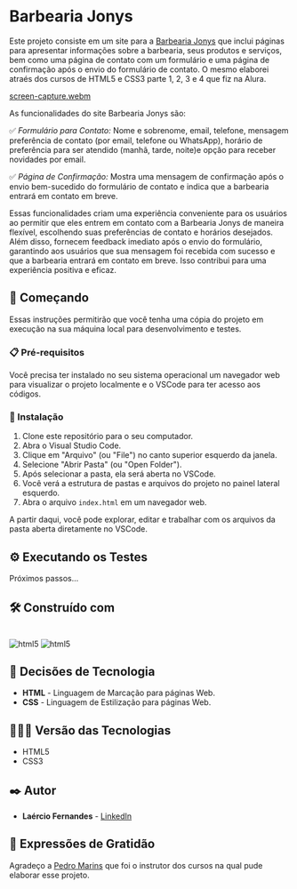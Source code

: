 # Barbearia Jonys

Este projeto consiste em um site para a [Barbearia Jonys](https://fernandesmelo.github.io/mentalista/) que inclui páginas para apresentar informações sobre a barbearia, seus produtos e serviços, bem como uma página de contato com um formulário e uma página de confirmação após o envio do formulário de contato. O mesmo elaborei atraés dos cursos de HTML5 e CSS3 parte 1, 2, 3 e 4 que fiz na Alura.

[screen-capture.webm](https://github.com/fernandesmelo/site-barbearia-jonys/assets/113717317/4df82a2c-b74e-481a-a891-b9eb21d22e55)

As funcionalidades do site Barbearia Jonys são:

✅ *Formulário para Contato:* Nome e sobrenome, email, telefone, mensagem preferência de contato (por email, telefone ou WhatsApp), horário de preferência para ser atendido (manhã, tarde, noite)e opção para receber novidades por email.

✅ *Página de Confirmação:* Mostra uma mensagem de confirmação após o envio bem-sucedido do formulário de contato e indica que a barbearia entrará em contato em breve.

Essas funcionalidades criam uma experiência conveniente para os usuários ao permitir que eles entrem em contato com a Barbearia Jonys de maneira flexível, escolhendo suas preferências de contato e horários desejados. Além disso, fornecem feedback imediato após o envio do formulário, garantindo aos usuários que sua mensagem foi recebida com sucesso e que a barbearia entrará em contato em breve. Isso contribui para uma experiência positiva e eficaz.

## 🚀 Começando

Essas instruções permitirão que você tenha uma cópia do projeto em execução na sua máquina local para desenvolvimento e testes.

### 📋 Pré-requisitos

Você precisa ter instalado no seu sistema operacional um navegador web para visualizar o projeto localmente e o VSCode para ter acesso aos códigos.

### 🔧 Instalação

1. Clone este repositório para o seu computador.
2. Abra o Visual Studio Code.
3. Clique em "Arquivo" (ou "File") no canto superior esquerdo da janela.
4. Selecione "Abrir Pasta" (ou "Open Folder").
5. Após selecionar a pasta, ela será aberta no VSCode.
6. Você verá a estrutura de pastas e arquivos do projeto no painel lateral esquerdo.
7. Abra o arquivo `index.html` em um navegador web.

A partir daqui, você pode explorar, editar e trabalhar com os arquivos da pasta aberta diretamente no VSCode.

## ⚙️ Executando os Testes

Próximos passos...

## 🛠️ Construído com

<div style="display: inline-block"><br/>
  <img align="center" alt="html5" src="https://img.shields.io/badge/HTML5-E34F26?style=for-the-badge&logo=html5&logoColor=white" /> 
  <img align="center" alt="html5" src="https://img.shields.io/badge/CSS3-1572B6?style=for-the-badge&logo=css3&logoColor=white" />
</div><br/>

## 🔨 Decisões de Tecnologia

* **HTML** - Linguagem de Marcação para páginas Web.
* **CSS** - Linguagem de Estilização para páginas Web.

## 👨🏽‍💻 Versão das Tecnologias

* HTML5
* CSS3

## ✒️ Autor

* **Laércio Fernandes** - [LinkedIn](https://www.linkedin.com/in/laercio-fernandes-desenvolvedor-web-front-end/)

## 🎁 Expressões de Gratidão

Agradeço a [Pedro Marins](https://www.linkedin.com/in/pedromarins/) que foi o instrutor dos cursos na qual pude elaborar esse projeto.
